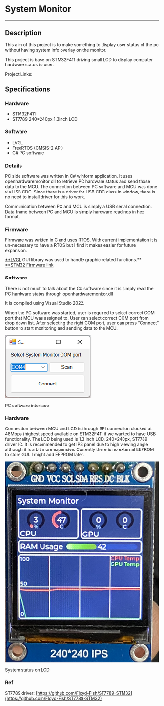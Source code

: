 # System Monitor

---

## Description

This aim of this project is to make something to display user status of the pc without having system info overlay on the monitor.

This project is base on STM32F411 driving small LCD to display computer hardware status to user.

Project Links: 

## Specifications

### Hardware

- STM32F411
- ST7789 240*240px 1.3inch LCD

### Software

- LVGL
- FreeRTOS (CMSIS-2 API)
- C# PC software

### Details

PC side software was written in C# winform application. It uses openhardwaremonitor dll to retrieve PC hardware status and send those data to the MCU.  The connection between PC software and MCU was done via USB CDC. Since there is a driver for USB CDC class in window, there is no need to install driver for this to work.

Communication between PC and MCU is simply a USB serial connection. Data frame between PC and MCU is simply hardware readings in hex format.

### Firmware

Firmware was written in C and uses RTOS. With current implementation it is un-necessary to have a RTOS but I find it makes easier for future expansion. 

[**LVGL](https://lvgl.io/) GUI library was used to handle graphic related functions.**
[**STM32 Firmware link](https://github.com/saikhamhein/SysmonStm32)

### Software

There is not much to talk about the C# software since it is simply read the PC hardware status through openhardwaremonitor.dll

It is compiled using Visual Studio 2022.

When the PC software was started, user is required to select correct COM port that MCU was assigned to. User can select correct COM port from drop down list. After selecting the right COM port, user can press “Connect” button to start monitoring and sending data to the MCU.

![PC software interface](figs/hostUI.png)

PC software interface



### Hardware

Connection between MCU and LCD is through SPI connection clocked at 48Mbps (highest speed available on STM32F411 if we wanted to have USB functionality. The LCD being used is 1.3 inch LCD, 240*240px, ST7789 driver IC. It is recommended to get IPS panel due to high viewing angle although it is a bit more expensive. Currently there is no external EEPROM to store GUI. I might add EEPROM later.

![System status on LCD](figs/LcdGui.jpeg)

System status on LCD

### Ref

ST7789 driver: [https://github.com/Floyd-Fish/ST7789-STM32](https://github.com/Floyd-Fish/ST7789-STM32)
